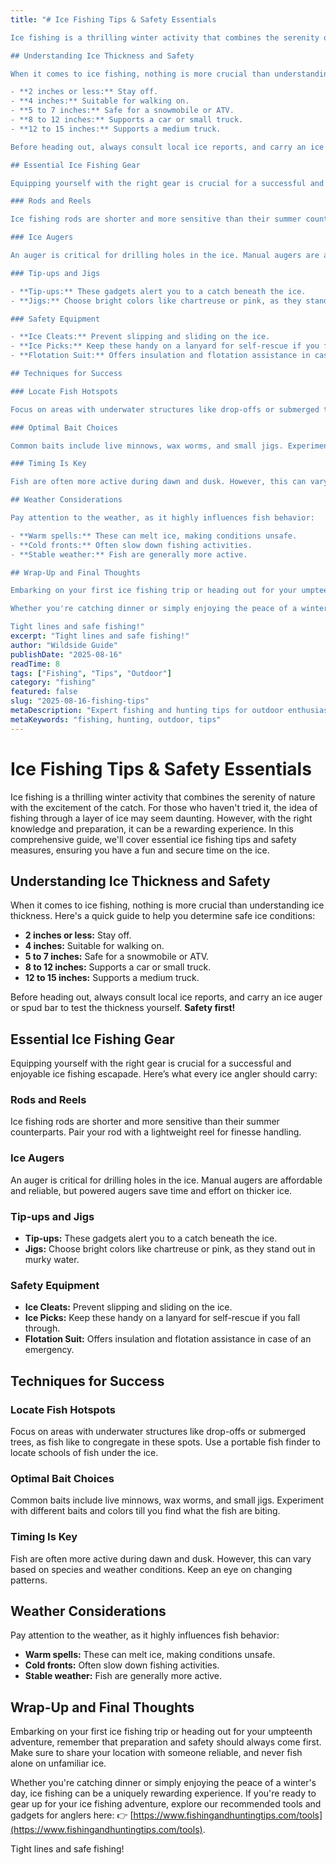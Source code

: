 ```yaml
---
title: "# Ice Fishing Tips & Safety Essentials

Ice fishing is a thrilling winter activity that combines the serenity of nature with the excitement of the catch. For those who haven't tried it, the idea of fishing through a layer of ice may seem daunting. However, with the right knowledge and preparation, it can be a rewarding experience. In this comprehensive guide, we'll cover essential ice fishing tips and safety measures, ensuring you have a fun and secure time on the ice.

## Understanding Ice Thickness and Safety

When it comes to ice fishing, nothing is more crucial than understanding ice thickness. Here's a quick guide to help you determine safe ice conditions:

- **2 inches or less:** Stay off.
- **4 inches:** Suitable for walking on.
- **5 to 7 inches:** Safe for a snowmobile or ATV.
- **8 to 12 inches:** Supports a car or small truck.
- **12 to 15 inches:** Supports a medium truck.

Before heading out, always consult local ice reports, and carry an ice auger or spud bar to test the thickness yourself. **Safety first!**

## Essential Ice Fishing Gear

Equipping yourself with the right gear is crucial for a successful and enjoyable ice fishing escapade. Here’s what every ice angler should carry:

### Rods and Reels

Ice fishing rods are shorter and more sensitive than their summer counterparts. Pair your rod with a lightweight reel for finesse handling.

### Ice Augers

An auger is critical for drilling holes in the ice. Manual augers are affordable and reliable, but powered augers save time and effort on thicker ice.

### Tip-ups and Jigs

- **Tip-ups:** These gadgets alert you to a catch beneath the ice.
- **Jigs:** Choose bright colors like chartreuse or pink, as they stand out in murky water.

### Safety Equipment

- **Ice Cleats:** Prevent slipping and sliding on the ice.
- **Ice Picks:** Keep these handy on a lanyard for self-rescue if you fall through.
- **Flotation Suit:** Offers insulation and flotation assistance in case of an emergency.

## Techniques for Success

### Locate Fish Hotspots

Focus on areas with underwater structures like drop-offs or submerged trees, as fish like to congregate in these spots. Use a portable fish finder to locate schools of fish under the ice.

### Optimal Bait Choices

Common baits include live minnows, wax worms, and small jigs. Experiment with different baits and colors till you find what the fish are biting.

### Timing Is Key

Fish are often more active during dawn and dusk. However, this can vary based on species and weather conditions. Keep an eye on changing patterns.

## Weather Considerations

Pay attention to the weather, as it highly influences fish behavior:

- **Warm spells:** These can melt ice, making conditions unsafe.
- **Cold fronts:** Often slow down fishing activities.
- **Stable weather:** Fish are generally more active.

## Wrap-Up and Final Thoughts

Embarking on your first ice fishing trip or heading out for your umpteenth adventure, remember that preparation and safety should always come first. Make sure to share your location with someone reliable, and never fish alone on unfamiliar ice.

Whether you're catching dinner or simply enjoying the peace of a winter's day, ice fishing can be a uniquely rewarding experience. If you're ready to gear up for your ice fishing adventure, explore our recommended tools and gadgets for anglers here: 👉 [https://www.fishingandhuntingtips.com/tools](https://www.fishingandhuntingtips.com/tools).

Tight lines and safe fishing!"
excerpt: "Tight lines and safe fishing!"
author: "Wildside Guide"
publishDate: "2025-08-16"
readTime: 8
tags: ["Fishing", "Tips", "Outdoor"]
category: "fishing"
featured: false
slug: "2025-08-16-fishing-tips"
metaDescription: "Expert fishing and hunting tips for outdoor enthusiasts"
metaKeywords: "fishing, hunting, outdoor, tips"
---
```

# Ice Fishing Tips & Safety Essentials

Ice fishing is a thrilling winter activity that combines the serenity of nature with the excitement of the catch. For those who haven't tried it, the idea of fishing through a layer of ice may seem daunting. However, with the right knowledge and preparation, it can be a rewarding experience. In this comprehensive guide, we'll cover essential ice fishing tips and safety measures, ensuring you have a fun and secure time on the ice.

## Understanding Ice Thickness and Safety

When it comes to ice fishing, nothing is more crucial than understanding ice thickness. Here's a quick guide to help you determine safe ice conditions:

- **2 inches or less:** Stay off.
- **4 inches:** Suitable for walking on.
- **5 to 7 inches:** Safe for a snowmobile or ATV.
- **8 to 12 inches:** Supports a car or small truck.
- **12 to 15 inches:** Supports a medium truck.

Before heading out, always consult local ice reports, and carry an ice auger or spud bar to test the thickness yourself. **Safety first!**

## Essential Ice Fishing Gear

Equipping yourself with the right gear is crucial for a successful and enjoyable ice fishing escapade. Here’s what every ice angler should carry:

### Rods and Reels

Ice fishing rods are shorter and more sensitive than their summer counterparts. Pair your rod with a lightweight reel for finesse handling.

### Ice Augers

An auger is critical for drilling holes in the ice. Manual augers are affordable and reliable, but powered augers save time and effort on thicker ice.

### Tip-ups and Jigs

- **Tip-ups:** These gadgets alert you to a catch beneath the ice.
- **Jigs:** Choose bright colors like chartreuse or pink, as they stand out in murky water.

### Safety Equipment

- **Ice Cleats:** Prevent slipping and sliding on the ice.
- **Ice Picks:** Keep these handy on a lanyard for self-rescue if you fall through.
- **Flotation Suit:** Offers insulation and flotation assistance in case of an emergency.

## Techniques for Success

### Locate Fish Hotspots

Focus on areas with underwater structures like drop-offs or submerged trees, as fish like to congregate in these spots. Use a portable fish finder to locate schools of fish under the ice.

### Optimal Bait Choices

Common baits include live minnows, wax worms, and small jigs. Experiment with different baits and colors till you find what the fish are biting.

### Timing Is Key

Fish are often more active during dawn and dusk. However, this can vary based on species and weather conditions. Keep an eye on changing patterns.

## Weather Considerations

Pay attention to the weather, as it highly influences fish behavior:

- **Warm spells:** These can melt ice, making conditions unsafe.
- **Cold fronts:** Often slow down fishing activities.
- **Stable weather:** Fish are generally more active.

## Wrap-Up and Final Thoughts

Embarking on your first ice fishing trip or heading out for your umpteenth adventure, remember that preparation and safety should always come first. Make sure to share your location with someone reliable, and never fish alone on unfamiliar ice.

Whether you're catching dinner or simply enjoying the peace of a winter's day, ice fishing can be a uniquely rewarding experience. If you're ready to gear up for your ice fishing adventure, explore our recommended tools and gadgets for anglers here: 👉 [https://www.fishingandhuntingtips.com/tools](https://www.fishingandhuntingtips.com/tools).

Tight lines and safe fishing!